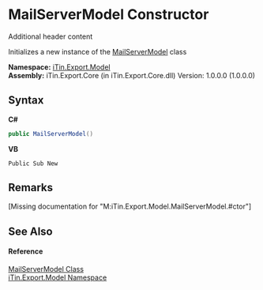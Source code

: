 # MailServerModel Constructor 
Additional header content 

Initializes a new instance of the <a href="T_iTin_Export_Model_MailServerModel">MailServerModel</a> class

**Namespace:**&nbsp;<a href="N_iTin_Export_Model">iTin.Export.Model</a><br />**Assembly:**&nbsp;iTin.Export.Core (in iTin.Export.Core.dll) Version: 1.0.0.0 (1.0.0.0)

## Syntax

**C#**<br />
``` C#
public MailServerModel()
```

**VB**<br />
``` VB
Public Sub New
```


## Remarks
\[Missing <remarks> documentation for "M:iTin.Export.Model.MailServerModel.#ctor"\]

## See Also


#### Reference
<a href="T_iTin_Export_Model_MailServerModel">MailServerModel Class</a><br /><a href="N_iTin_Export_Model">iTin.Export.Model Namespace</a><br />